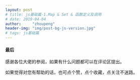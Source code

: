 ```yaml
---
layout: post
# title: js基础篇-1.Map & Set & 函数定义及调用
# date: 2019-04-04 
author:     "zhoupeng"
header-img: "img/post-bg-js-version.jpg"
# tags: js基础篇
---
```


#### 最后

感谢各位大佬的参阅，如果有什么问题都可以在评论区提出。

如果觉得对您有帮助的话，也可点个赞，点个收藏，点关注不迷路。

<!-- 转载请注明：[周鹏的博客](https://ttypzhoupeng.github.io/my-blog) » [点击阅读原文](https://ttypzhoupeng.github.io/my-blog/2019/04/04/js_basic/) -->
